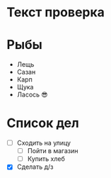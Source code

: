 # Текст проверка

# Рыбы
* Лещь
* Сазан
* Карп
* Щука
* Ласось :sunglasses:
# Список дел
* [ ] Сходить на улицу
    * [ ] Пойти в магазин
    * [ ] Купить хлеб
* [x] Сделать д/з
